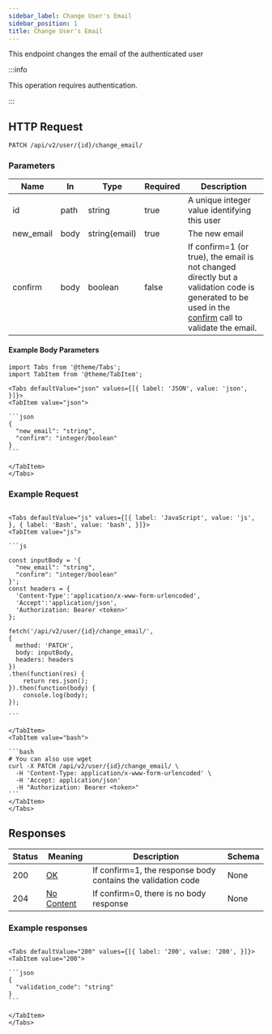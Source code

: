 ```yaml
---
sidebar_label: Change User's Email
sidebar_position: 1
title: Change User's Email
---
```


This endpoint changes the email of the authenticated user

:::info

This operation requires authentication.

:::

## HTTP Request

`PATCH /api/v2/user/{id}/change_email/`

### Parameters

|Name|In|Type|Required| Description                                                                                                                                                                      |
|---|---|---|---|----------------------------------------------------------------------------------------------------------------------------------------------------------------------------------|
|id|path|string|true| A unique integer value identifying this user                                                                                                                                     |
|new_email|body|string(email)|true| The new email                                                                                                                                                                    |
|confirm|body|boolean|false| If confirm=1 (or true), the email is not changed directly but a validation code is generated to be used in the [confirm](confirm_users_change_email) call to validate the email. |

#### Example Body Parameters

````mdx-code-block
import Tabs from '@theme/Tabs';
import TabItem from '@theme/TabItem';

<Tabs defaultValue="json" values={[{ label: 'JSON', value: 'json', }]}>
<TabItem value="json">

```json
{
  "new_email": "string",
  "confirm": "integer/boolean"
}
```

</TabItem>
</Tabs>
````

### Example Request

````mdx-code-block

<Tabs defaultValue="js" values={[{ label: 'JavaScript', value: 'js', }, { label: 'Bash', value: 'bash', }]}>
<TabItem value="js">

```js

const inputBody = '{
  "new_email": "string",
  "confirm": "integer/boolean"
}';
const headers = {
  'Content-Type':'application/x-www-form-urlencoded',
  'Accept':'application/json',
  'Authorization: Bearer <token>'
};

fetch('/api/v2/user/{id}/change_email/',
{
  method: 'PATCH',
  body: inputBody,
  headers: headers
})
.then(function(res) {
    return res.json();
}).then(function(body) {
    console.log(body);
});

```

</TabItem>
<TabItem value="bash">

```bash
# You can also use wget
curl -X PATCH /api/v2/user/{id}/change_email/ \
  -H 'Content-Type: application/x-www-form-urlencoded' \
  -H 'Accept: application/json'
  -H "Authorization: Bearer <token>"
```
</TabItem>
</Tabs>
````

## Responses

|Status|Meaning|Description|Schema|
|---|---|---|---|
|200|[OK](https://tools.ietf.org/html/rfc7231#section-6.3.1)|If confirm=1, the response body contains the validation code|None|
|204|[No Content](https://tools.ietf.org/html/rfc7231#section-6.3.5)|If confirm=0, there is no body response|None|

### Example responses


````mdx-code-block

<Tabs defaultValue="200" values={[{ label: '200', value: '200', }]}>
<TabItem value="200">

```json
{
  "validation_code": "string"
}
```

</TabItem>
</Tabs>
````




